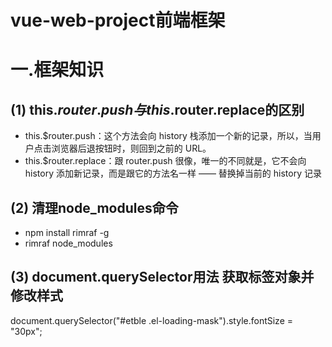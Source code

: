 # vue-web-project前端框架


# 一.框架知识
## (1) this.$router.push与this.$router.replace的区别
- this.$router.push：这个方法会向 history 栈添加一个新的记录，所以，当用户点击浏览器后退按钮时，则回到之前的 URL。
- this.$router.replace：跟 router.push 很像，唯一的不同就是，它不会向 history 添加新记录，而是跟它的方法名一样 —— 替换掉当前的 history 记录

## (2) 清理node_modules命令
- npm install rimraf -g
- rimraf node_modules

## (3) document.querySelector用法 获取标签对象并修改样式
document.querySelector("#etble .el-loading-mask").style.fontSize = "30px";


